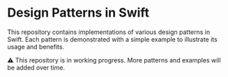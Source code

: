 # Design Patterns in Swift

This repository contains implementations of various design patterns in Swift. Each pattern is demonstrated with a simple example to illustrate its usage and benefits.

⚠️ This repository is in working progress. More patterns and examples will be added over time.
